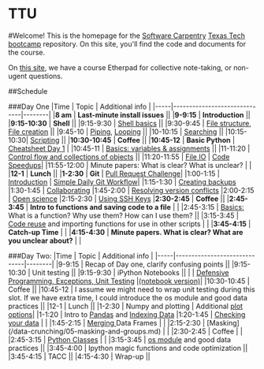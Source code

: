 TTU
===

#Welcome!
This is the homepage for the [Software Carpentry](software-carpentry.org/) [Texas Tech](http://www.ttu.edu/) [bootcamp](http://wrightaprilm.github.io/2014-08-23-ttu/) repository. On this site, you'll find the code and documents for the course.

On [this site](https://swcarpentry.etherpad.mozilla.org/4), we have a course Etherpad for collective note-taking, or non-ugent questions.

##Schedule

###Day One
|Time | Topic | Additional info |
|-----|------------------------------|--------|
|**8 am** | **Last-minute install issues**   ||
|**9-9:15** | **Introduction** ||
|**9:15-10:30** | **Shell** ||
|9:15-9:30 | [Shell basics](shell/00-intro.md) ||
|9:30-9:45 | [File structure](shell/01-filedir.md), [File creation](shell/03-pipefilter.md) ||
|9:45-10 | [Piping](shell/03-pipefilter.md), [Looping](shell/04-loop.md) ||
|10-10:15 | [Searching](shell/06-find.md)  ||
|10:15-10:30| [Scripting](shell/05-script.md) ||
|**10:30-10:45** | **Coffee** ||
|**10:45-12** | **Basic Python** | [Cheatsheet Day 1](https://github.com/wrightaprilm/TTU/blob/master/CheastsheetDay1.md) |
|10:45-11 | [Basics: variables & assignments](python/00-python_variables_and_operators.md) ||
|11-11:20 | [Control flow and collections of objects](python/01-python_controlf_flow.md) ||
|11:20-11:55 | [File IO](python/02-python-fileio.md) | [Code Speedups](python/speedups.md)|
|11:55-12:00 | Minute papers: What is clear? What is unclear? | |
|**12-1** | **Lunch** ||
|**1-2:30** | **Git** | [Pull Request Challenge](https://github.com/wrightaprilm/TTU/blob/master/PullRequestChallenge.md)|
|1:00-1:15 | [Introduction](git/00-intro.md) | [Simple Daily Git Workflow](git/simple-daily-git-workflow.jpg)|
|1:15-1:30 | [Creating backups](git/01-backup.md)
|1:30-1:45 | [Collaborating](git/02-collab.md)
|1:45-2:00 | [Resolving version conflicts](git/03-conflict.md)
|2:00-2:15 | [Open science](git/04-open.md)
|2:15-2:30 | [Using SSH Keys](git/05-sshkeys.md)
|**2:30-2:45** | **Coffee** ||
|**2:45-3:45** | **Intro to functions and saving code to a file** | |
|2:45-3:15 | [Basics:](python/03-python_functions.md) What is a function? Why use them? How can I use them? ||
|3:15-3:45 | [Code reuse](python/04-python_scripts_as_modules.md) and importing functions for use in other scripts | |
|**3:45-4:15** | **Catch-up Time** | |
|**4:15-4:30** | **Minute papers. What is clear? What are you unclear about?** | |

###Day Two:
|Time   | Topic | Additional info |
|-----|------------------------------|--------|
|9-9:15 | Recap of Day one, clarify confusing points ||
|9:15-10:30 | Unit testing ||
|9:15-9:30 | iPython Notebooks ||
| | [Defensive Programming, Exceptions, Unit Testing](testing/03-qa.md) |[(notebook version)](testing/03-qa.ipynb)|
|10:30-10:45 | Coffee ||
|10:45-12 | I assume we might need to wrap unit testing during this slot. If we have extra time, I could introduce the os module and good data practices ||
|12-1 | Lunch ||
|1-2:30 | Numpy and plotting | Additional [plot options](https://github.com/wrightaprilm/datacarpentry/blob/master/lessons/python/07-plotting-with-matplotlib.md)|
|1-1:20 | Intro to [Pandas](/data-crunching/01-starting-with-data.md) and [Indexing Data](/data-crunching/02-indexing.md)
|1:20-1:45 | [Checking your data](/data-crunching/03-checking_your_data.md) | |
|1:45-2:15 | [Merging ](/data-crunching/06-merging-data.md) Data Frames | |
|2:15-2:30 | [Masking] (/data-crunching/05-masking-and-groups.md) | |
|2:30-2:45 | Coffee | |
|2:45-3:15 | [Python Classes](python/05-python-classes.md)  | |
|3:15-3:45 | [os module](data-crunching/04-data_as_read-only.md) and good data practices ||
|3:45-4:00 | Ipython magic functions and code optimization ||
|3:45-4:15 | TACC ||
|4:15-4:30 | Wrap-up ||


